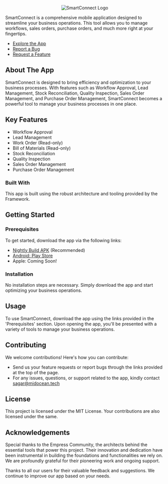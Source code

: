 <p align="center">
  <img src="https://grow.empress.eco/uploads/default/original/2X/1/1f1e1044d3864269d2a613577edb9763890422ab.png" alt="SmartConnect Logo" />
</p>

SmartConnect is a comprehensive mobile application designed to streamline your business operations. This tool allows you to manage workflows, sales orders, purchase orders, and much more right at your fingertips. 

- [Explore the App](https://empress.eco/)
- [Report a Bug](https://github.com/empress-eco/mtpl_api/issues)
- [Request a Feature](https://github.com/empress-eco/mtpl_api/issues)

## About The App

SmartConnect is designed to bring efficiency and optimization to your business processes. With features such as Workflow Approval, Lead Management, Stock Reconciliation, Quality Inspection, Sales Order Management, and Purchase Order Management, SmartConnect becomes a powerful tool to manage your business processes in one place.

## Key Features
- Workflow Approval
- Lead Management
- Work Order (Read-only)
- Bill of Materials (Read-only)
- Stock Reconciliation
- Quality Inspection
- Sales Order Management
- Purchase Order Management

### Built With
This app is built using the robust architecture and tooling provided by the Framework.

## Getting Started

### Prerequisites
To get started, download the app via the following links:

- [Nightly Build APK](https://drive.google.com/drive/folders/1SmKti-iJfoqoyBLuleAnNFAVhL9MNUy5?usp=sharing) (Recommended)
- [Android: Play Store](https://play.google.com/store/apps/details?id=com.midocean.smartconnect)
- Apple: Coming Soon!

### Installation
No installation steps are necessary. Simply download the app and start optimizing your business operations.

## Usage
To use SmartConnect, download the app using the links provided in the 'Prerequisites' section. Upon opening the app, you'll be presented with a variety of tools to manage your business operations. 

## Contributing
We welcome contributions! Here's how you can contribute:

- Send us your feature requests or report bugs through the links provided at the top of the page.
- For any issues, questions, or support related to the app, kindly contact <sagar@midocean.tech>

## License

This project is licensed under the MIT License. Your contributions are also licensed under the same.

## Acknowledgements

Special thanks to the Empress Community, the architects behind the essential tools that power this project. Their innovation and dedication have been instrumental in building the foundations and functionalities we rely on. We are profoundly grateful for their pioneering work and ongoing support. 

Thanks to all our users for their valuable feedback and suggestions. We continue to improve our app based on your needs.